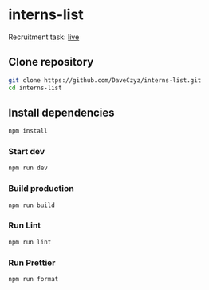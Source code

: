 # interns-list
Recruitment task:
[live](https://hilarious-lamington-cfc489.netlify.app/)
## Clone repository

```sh
git clone https://github.com/DaveCzyz/interns-list.git
cd interns-list
```

## Install dependencies

```sh
npm install
```

### Start dev 

```sh
npm run dev
```

### Build production

```sh
npm run build
```

### Run Lint

```sh
npm run lint
```

### Run Prettier

```sh
npm run format
```
